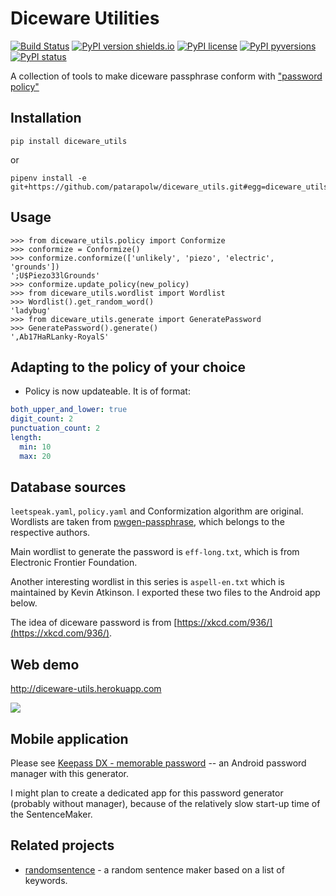 # Diceware Utilities

[![Build Status](https://travis-ci.org/patarapolw/diceware_utils.svg?branch=master)](https://travis-ci.org/patarapolw/diceware_utils)
[![PyPI version shields.io](https://img.shields.io/pypi/v/diceware_utils.svg)](https://pypi.python.org/pypi/diceware_utils/)
[![PyPI license](https://img.shields.io/pypi/l/diceware_utils.svg)](https://pypi.python.org/pypi/diceware_utils/)
[![PyPI pyversions](https://img.shields.io/pypi/pyversions/diceware_utils.svg)](https://pypi.python.org/pypi/diceware_utils/)
[![PyPI status](https://img.shields.io/pypi/status/diceware_utils.svg)](https://pypi.python.org/pypi/diceware_utils/)

A collection of tools to make diceware passphrase conform with ["password policy"](https://en.wikipedia.org/wiki/Password_policy)

## Installation

```commandline
pip install diceware_utils
```

or

```commandline
pipenv install -e git+https://github.com/patarapolw/diceware_utils.git#egg=diceware_utils
```

## Usage

```pycon
>>> from diceware_utils.policy import Conformize
>>> conformize = Conformize()
>>> conformize.conformize(['unlikely', 'piezo', 'electric', 'grounds'])
';U$Piezo33lGrounds'
>>> conformize.update_policy(new_policy)
>>> from diceware_utils.wordlist import Wordlist
>>> Wordlist().get_random_word()
'ladybug'
>>> from diceware_utils.generate import GeneratePassword
>>> GeneratePassword().generate()
',Ab17HaRLanky-RoyalS'
```

## Adapting to the policy of your choice 

- Policy is now updateable. It is of format:

```yaml
both_upper_and_lower: true
digit_count: 2
punctuation_count: 2
length:
  min: 10
  max: 20
```
## Database sources

`leetspeak.yaml`, `policy.yaml` and Conformization algorithm are original. Wordlists are taken from [pwgen-passphrase](https://github.com/xmikos/pwgen-passphrase), which belongs to the respective authors.

Main wordlist to generate the password is `eff-long.txt`, which is from Electronic Frontier Foundation.

Another interesting wordlist in this series is `aspell-en.txt` which is maintained by Kevin Atkinson. I exported these two files to the Android app below.

The idea of diceware password is from [https://xkcd.com/936/](https://xkcd.com/936/).

## Web demo

http://diceware-utils.herokuapp.com

<img src="https://i.imgur.com/yy7EoW1.png">

## Mobile application

Please see [Keepass DX - memorable password](https://github.com/patarapolw/KeePassDX-memorable-password) -- an Android password manager with this generator.

I might plan to create a dedicated app for this password generator (probably without manager), because of the relatively slow start-up time of the SentenceMaker.

## Related projects

- [randomsentence](https://github.com/patarapolw/randomsentence) - a random sentence maker based on a list of keywords.
